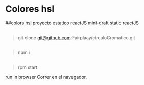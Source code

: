 # Colores hsl
##colors hsl
proyecto estatico reactJS
mini-draft static reactJS
##
  > git clone git@github.com:Fairplaay/circuloCromatico.git
## 
  > npm i
##
  > rpm start

run in browser
Correr en el navegador.